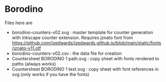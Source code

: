 # Borodino
Files here are
- borodino-counters-v02.svg : master template for counter generation with Inkscape counter extension. Requires jznato font from https://github.com/jzedwards/jzedwards.github.io/blob/main/static/fonts/jznato-v11.otf
- borodino-counters-v02.csv : the data file for creation
- Countersheet BORODINO 1 path.svg : copy sheet with fonts rendered to paths (always works)
- Countersheet BORODINO 1 text.svg : copy sheet with font references in svg (only works if you have the fonts)
